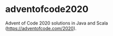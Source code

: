 # adventofcode2020
Advent of Code 2020 solutions in Java and Scala (https://adventofcode.com/2020).
